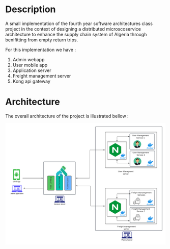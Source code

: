 # Description

A small implementation of the fourth year software architectures class project in the context of designing a distributed microscoservice architecture to enhance the supply chain system of Algeria through benifitting from empty return trips.

For this implementation we have :
1. Admin webapp
2. User mobile app
3. Application server
4. Freight management server
5. Kong api gateway

# Architecture
The overall architecture of the project is illustrated bellow :

![Architecture](Architecture.png)
